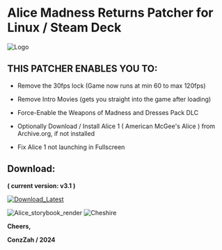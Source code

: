 # Alice Madness Returns Patcher for Linux / Steam Deck

![Logo](https://github.com/ConzZah/Alice-Madness-Returns-Patcher_Linux/assets/69615452/48195970-ab3f-4bec-8ba5-f091552b221b)

 ## **THIS PATCHER ENABLES YOU TO:**

- Remove the 30fps lock (Game now runs at min 60 to max 120fps)

- Remove Intro Movies (gets you straight into the game after loading)

- Force-Enable the Weapons of Madness and Dresses Pack DLC

- Optionally Download / Install Alice 1 ( American McGee's Alice ) from Archive.org, if not installed

- Fix Alice 1 not launching in Fullscreen
  
## Download:

**( current version: v3.1 )**
<p>
  <a href="https://github.com/ConzZah/Alice-Madness-Returns-Patcher_Linux/archive/refs/heads/main.zip">
    <img alt="Download_Latest" src="https://img.shields.io/badge/download-latest_release-0688CB.svg">
  </a>
</p>

![Alice_storybook_render](https://github.com/ConzZah/Alice-Madness-Returns-Patcher_Linux/assets/69615452/11c90424-d6d9-498e-a6fe-b5389081c68f)
 ![Cheshire](https://github.com/ConzZah/Alice-Madness-Returns-Patcher_Linux/assets/69615452/35ffd6ce-115a-4c30-9f3a-0c7fd25d81b6)


**Cheers,**

**ConzZah / 2024**
